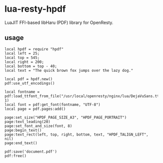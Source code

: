 lua-resty-hpdf
==============
LuaJIT FFI-based libHaru (PDF) library for OpenResty.

usage
--------------

    local hpdf = require "hpdf"
    local left = 25;
    local top = 545;
    local right = 200;
    local bottom = top - 40;
    local text = "The quick brown fox jumps over the lazy dog."
    
    local pdf = hpdf.new()
    pdf:use_utf_encodings()
	
    local fontname = pdf:load_ttfont_from_file("/usr/local/openresty/nginx/lua/DejaVuSans.ttf", 1)
    local font = pdf:get_font(fontname, "UTF-8")
    local page = pdf.pages:add()

    page:set_size("HPDF_PAGE_SIZE_A3", "HPDF_PAGE_PORTRAIT")
    page:text_leading(20)
    page:set_font_and_size(font, 8)
    page:begin_text()
    page:text_rect(left, top, right, bottom, text, "HPDF_TALIGN_LEFT", nil)
    page:end_text()
    
    pdf:save('document.pdf')
    pdf:free()
